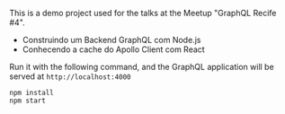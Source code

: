 This is a demo project used for the talks at the Meetup "GraphQL Recife #4".

- Construindo um Backend GraphQL com Node.js
- Conhecendo a cache do Apollo Client com React

Run it with the following command, and the GraphQL application will be served at `http://localhost:4000`

```
npm install
npm start
```
